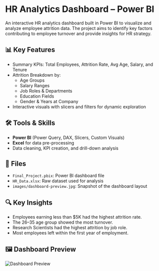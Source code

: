 # HR Analytics Dashboard – Power BI

An interactive HR analytics dashboard built in Power BI to visualize and analyze employee attrition data. The project aims to identify key factors contributing to employee turnover and provide insights for HR strategy.

## 📊 Key Features
- Summary KPIs: Total Employees, Attrition Rate, Avg Age, Salary, and Tenure
- Attrition Breakdown by:
  - Age Groups
  - Salary Ranges
  - Job Roles & Departments
  - Education Fields
  - Gender & Years at Company
- Interactive visuals with slicers and filters for dynamic exploration

## 🛠️ Tools & Skills
- **Power BI** (Power Query, DAX, Slicers, Custom Visuals)
- **Excel** for data pre-processing
- Data cleaning, KPI creation, and drill-down analysis

## 📂 Files
- `Final_Project.pbix`: Power BI dashboard file
- `HR_Data.xlsx`: Raw dataset used for analysis
- `images/dashboard-preview.jpg`: Snapshot of the dashboard layout

## 🔍 Key Insights
- Employees earning less than $5K had the highest attrition rate.
- The 26–35 age group showed the most turnover.
- Research Scientists had the highest attrition by job role.
- Most employees left within the first year of employment.

## 🖼️ Dashboard Preview

![Dashboard Preview](images/dashboard-preview.jpg)


